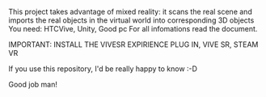 

This project takes advantage of mixed reality: it scans the real scene and imports the real objects in the virtual world into corresponding 3D objects
You need:
HTCVive, Unity, Good pc 
For all infomations read the document.

IMPORTANT: INSTALL THE VIVESR EXPIRIENCE PLUG IN, VIVE SR, STEAM VR


If you use this repository, I'd be really happy to know :-D

Good job man! 

